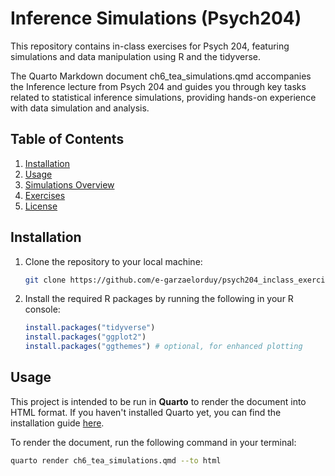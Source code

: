 # Inference Simulations (Psych204)

This repository contains in-class exercises for Psych 204, featuring simulations and data manipulation using R and the tidyverse.

The Quarto Markdown document ch6_tea_simulations.qmd accompanies the Inference lecture from Psych 204 and guides you through key tasks related to statistical inference simulations, providing hands-on experience with data simulation and analysis.

## Table of Contents
1. [Installation](#installation)
2. [Usage](#usage)
3. [Simulations Overview](#simulations-overview)
4. [Exercises](#exercises)
5. [License](#license)

## Installation

1. Clone the repository to your local machine:
    ```bash
    git clone https://github.com/e-garzaelorduy/psych204_inclass_exercises.git
    ```
2. Install the required R packages by running the following in your R console:
    ```r
    install.packages("tidyverse")
    install.packages("ggplot2")
    install.packages("ggthemes") # optional, for enhanced plotting
    ```

## Usage

This project is intended to be run in **Quarto** to render the document into HTML format. If you haven't installed Quarto yet, you can find the installation guide [here](https://quarto.org/docs/get-started/).

To render the document, run the following command in your terminal:

```bash
quarto render ch6_tea_simulations.qmd --to html
